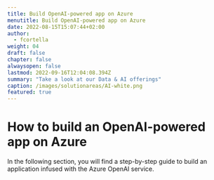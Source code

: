 ```yaml
---
title: Build OpenAI-powered app on Azure
menutitle: Build OpenAI-powered app on Azure
date: 2022-08-15T15:07:44+02:00
author: 
  - fcortella
weight: 04
draft: false
chapter: false
alwaysopen: false
lastmod: 2022-09-16T12:04:08.394Z
summary: "Take a look at our Data & AI offerings"
caption: /images/solutionareas/AI-white.png
featured: true
---
```


# How to build an OpenAI-powered app on Azure 

In the following section, you will find a step-by-step guide to build an application infused with the Azure OpenAI service.